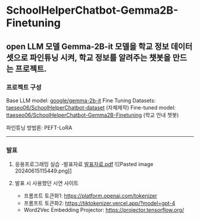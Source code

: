 # SchoolHelperChatbot-Gemma2B-Finetuning
open LLM 모델 Gemma-2B-it 모델을 학교 정보 데이터셋으로 파인튜닝 시켜, 학교 정보를 알려주는 챗봇을 만드는 프로젝트.
 --- 
### 프로젝트 구성
Base LLM model:  <a href="https://huggingface.co/google/gemma-2b-it">google/gemma-2b-it</a>
Fine Tuning Datasets: <a href="https://huggingface.co/datasets/taeseo06/SchoolHelperChatbot-dataset">taeseo06/SchoolHelperChatbot-dataset</a> (자체제작)
Fine-tuned model: <a href="https://huggingface.co/taeseo06/SchoolHelperChatbot-Gemma2B-Finetuning">ttaeseo06/SchoolHelperChatbot-Gemma2B-Finetuning</a> (학교 안내 챗봇)

파인튜닝 방법론: PEFT-LoRA




---
### 발표

1) 응용프로그래밍 실습 -발표자료
[발표자료.pdf](https://github.com/Taeseo06/SchoolHelperChatbot-Gemma2B-Finetuning/blob/main/%EB%B0%9C%ED%91%9C%EC%9E%90%EB%A3%8C/30407%E1%84%86%E1%85%AE%E1%86%AB%E1%84%90%E1%85%A2%E1%84%89%E1%85%A5-%E1%84%8B%E1%85%B3%E1%86%BC%E1%84%8B%E1%85%AD%E1%86%BC%E1%84%91%E1%85%B3%E1%84%85%E1%85%A9%E1%84%80%E1%85%B3%E1%84%85%E1%85%A2%E1%84%86%E1%85%B5%E1%86%BC%20%E1%84%87%E1%85%A1%E1%86%AF%E1%84%91%E1%85%AD%E1%84%8C%E1%85%A1%E1%84%85%E1%85%AD.pdf)
![[Pasted image 20240615115449.png]]

2) 발표 시 사용했던 시연 사이트
	* 프롬프트 토큰화1: https://platform.openai.com/tokenizer
	* 프롬프트 토큰화2: https://tiktokenizer.vercel.app/?model=gpt-4
	* Word2Vec Embedding Projector: https://projector.tensorflow.org/
